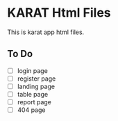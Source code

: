 # KARAT Html Files
This is karat app html files.

## To Do
- [ ] login page
- [ ] register page
- [ ] landing page
- [ ] table page
- [ ] report page
- [ ] 404 page
